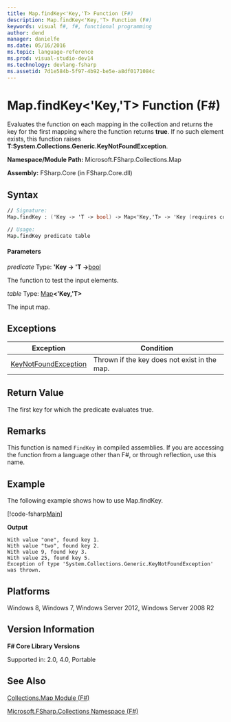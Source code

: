 ```yaml
---
title: Map.findKey<'Key,'T> Function (F#)
description: Map.findKey<'Key,'T> Function (F#)
keywords: visual f#, f#, functional programming
author: dend
manager: danielfe
ms.date: 05/16/2016
ms.topic: language-reference
ms.prod: visual-studio-dev14
ms.technology: devlang-fsharp
ms.assetid: 7d1e584b-5f97-4b92-be5e-a8df0171084c 
---
```


# Map.findKey<'Key,'T> Function (F#)

Evaluates the function on each mapping in the collection and returns the key for the first mapping where the function returns **true**. If no such element exists, this function raises **T:System.Collections.Generic.KeyNotFoundException**.

**Namespace/Module Path:** Microsoft.FSharp.Collections.Map

**Assembly:** FSharp.Core (in FSharp.Core.dll)


## Syntax

```fsharp
// Signature:
Map.findKey : ('Key -> 'T -> bool) -> Map<'Key,'T> -> 'Key (requires comparison)

// Usage:
Map.findKey predicate table
```

#### Parameters
*predicate*
Type: **'Key -&gt; 'T -&gt;**[bool](https://msdn.microsoft.com/library/89c0cf9c-49ce-4207-a3be-555851a67dd5)


The function to test the input elements.


*table*
Type: [Map](https://msdn.microsoft.com/library/975316ea-55e3-4987-9994-90897ad45664)**&lt;'Key,'T&gt;**


The input map.

## Exceptions
|Exception|Condition|
|----|----|
|[KeyNotFoundException](https://msdn.microsoft.com/library/system.collections.generic.keynotfoundexception.aspx)|Thrown if the key does not exist in the map.|

## Return Value

The first key for which the predicate evaluates true.

## Remarks
This function is named `FindKey` in compiled assemblies. If you are accessing the function from a language other than F#, or through reflection, use this name.

## Example

The following example shows how to use Map.findKey.

[!code-fsharp[Main](snippets/fsmaps/snippet7.fs)]

**Output**

```
With value "one", found key 1.
With value "two", found key 2.
With value 9, found key 3.
With value 25, found key 5.
Exception of type 'System.Collections.Generic.KeyNotFoundException' was thrown.
```

## Platforms
Windows 8, Windows 7, Windows Server 2012, Windows Server 2008 R2


## Version Information
**F# Core Library Versions**

Supported in: 2.0, 4.0, Portable

## See Also
[Collections.Map Module &#40;F&#35;&#41;](Collections.Map-Module-%5BFSharp%5D.md)

[Microsoft.FSharp.Collections Namespace &#40;F&#35;&#41;](Microsoft.FSharp.Collections-Namespace-%5BFSharp%5D.md)